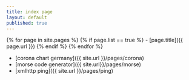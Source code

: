 ```yaml
---
title: index page
layout: default
published: true
---
```

{% for page in site.pages %}
  {% if page.list == true %}
    - [page.title]({{ page.url }})
  {% endif %}
{% endfor %}

- [corona chart germany]({{ site.url }}/pages/corona)
- [morse code generator]({{ site.url}}/pages/morse)
- [xmlhttp ping]({{ site.url }}/pages/ping)

